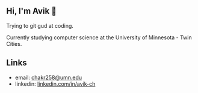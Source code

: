 ## Hi, I'm Avik 👋

Trying to git gud at coding.

Currently studying computer science at the University of Minnesota - Twin Cities.

## Links
* email: [chakr258@umn.edu](mailto:chakr258@umn.edu)
* linkedin: [linkedin.com/in/avik-ch](https://www.linkedin.com/in/avik-ch/)

<!--
**avik-ch/avik-ch** is a ✨ _special_ ✨ repository because its `README.md` (this file) appears on your GitHub profile.

Here are some ideas to get you started:

- 🔭 I’m currently working on ...
- 🌱 I’m currently learning ...
- 👯 I’m looking to collaborate on ...
- 🤔 I’m looking for help with ...
- 💬 Ask me about ...
- 📫 How to reach me: ...
- 😄 Pronouns: ...
- ⚡ Fun fact: ...
-->
